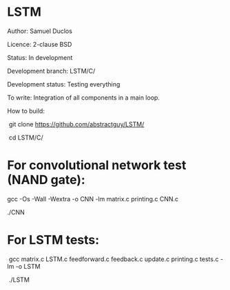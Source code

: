 # LSTM
Author: Samuel Duclos

Licence: 2-clause BSD

Status: In development

Development branch: LSTM/C/

Development status: Testing everything

To write: Integration of all components in a main loop.

How to build:

  git clone https://github.com/abstractguy/LSTM/
  
  cd LSTM/C/

  # For convolutional network test (NAND gate):
  gcc -Os -Wall -Wextra -o CNN -lm matrix.c printing.c CNN.c

  ./CNN

  # For LSTM tests:
  gcc matrix.c LSTM.c feedforward.c feedback.c update.c printing.c tests.c -lm -o LSTM

  ./LSTM

